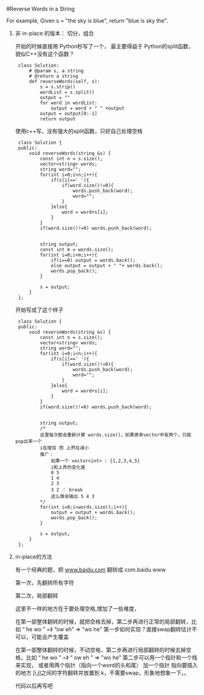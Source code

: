 #Reverse Words in a String

For example,
Given s = "the sky is blue",
return "blue is sky the".


1. 非 in-place 的版本： 切分，组合

	开始的时候直接用 Python秒写了一个， 最主要得益于 Python的split函数，貌似C++没有这个函数？

		class Solution:
		    # @param s, a string
		    # @return a string
		    def reverseWords(self, s):
		        s = s.strip()
		        wordList = s.split()
		        output = ""
		        for word in wordList:
		            output = word + " " +output
		        output = output[0:-1]
		        return output



 	使用c++写，没有强大的split函数，只好自己处理空格

 		class Solution {
		public:
		    void reverseWords(string &s) {
		        const int n = s.size();
		        vector<string> words;
		        string word="";
		        for(int i=0;i<n;i++){
		            if(s[i]==' '){
		                if(word.size()!=0){
		                    words.push_back(word);   
		                    word="";
		                }
		            }else{
		                word = word+s[i];
		            }
		        }
		        if(word.size()!=0) words.push_back(word);
		        
		        
		        string output;
		        const int m = words.size();
		        for(int i=0;i<m;i++){
		            if(i==0) output = words.back();
		            else output = output + " "+ words.back();
		            words.pop_back();
		        }
		        
		        s = output;
		    }
		};

	开始写成了这个样子

		class Solution {
		public:
		    void reverseWords(string &s) {
		        const int n = s.size();
		        vector<string> words;
		        string word="";
		        for(int i=0;i<n;i++){
		            if(s[i]==' '){
		                if(word.size()!=0){
		                    words.push_back(word);   
		                    word="";
		                }
		            }else{
		                word = word+s[i];
		            }
		        }
		        if(word.size()!=0) words.push_back(word);
		        
		        
		        string output;
		        /*
		        这里每次都会重新计算 words.size()，如果原来vector中有两个，只能pop出来一个
		        i在增加 而 上界在减小
		        推广：
		        	如果一个 vector<int> : {1,2,3,4,5}
		        	i和上界的变化是 
		        	0 5
		        	1 4
		        	2 3
		        	3 2 ： break
		        	这么做会输出 5 4 3
		        */
		        for(int i=0;i<words.size();i++){
		            output = output + words.back();
		            words.pop_back();
		        }
		        
		        s = output;
		    }
		};


2. in-place的方法

	有一个经典的题，把 www.baidu.com 翻转成 com.baidu.www

	第一次，先翻转所有字符

	第二次，局部翻转

	这里不一样的地方在于要处理空格,增加了一些难度，

	在第一部整体翻转的时候，就把空格去掉，第二步再进行正常的局部翻转，比如 
	“   he    wo  ” =》 “ow eh” => "wo he"
	第一步如何实现？直接swap翻转估计不可以，可能会产生覆盖

	在第一部整体翻转的时候，不动空格，第二步再进行局部翻转的时候去掉空格，比如 
	“   he    wo  ” =》 “  ow    eh  ”  => "wo he"
	第二步可以用一个指针和一个栈来实现，
	或者用两个指针（指向一个word的头和尾） 加一个指针 指向要插入的地方
	[i,j]之间的字符翻转并放置到 k，不需要swap，形象地想象一下。。

	代码以后再写吧



	

